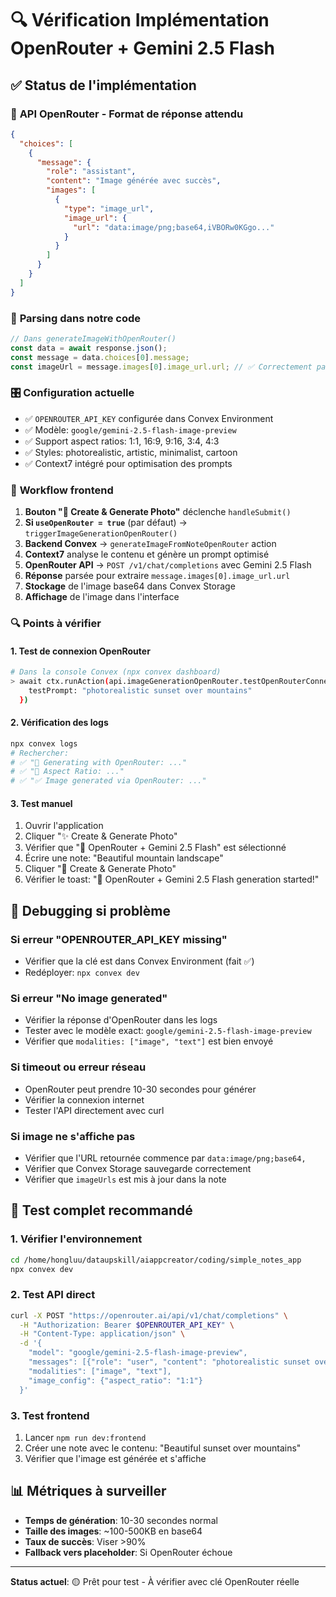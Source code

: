 # 🔍 Vérification Implémentation OpenRouter + Gemini 2.5 Flash

## ✅ Status de l'implémentation

### 🎯 **API OpenRouter - Format de réponse attendu**
```json
{
  "choices": [
    {
      "message": {
        "role": "assistant",
        "content": "Image générée avec succès",
        "images": [
          {
            "type": "image_url", 
            "image_url": {
              "url": "data:image/png;base64,iVBORw0KGgo..."
            }
          }
        ]
      }
    }
  ]
}
```

### 🔧 **Parsing dans notre code**
```typescript
// Dans generateImageWithOpenRouter()
const data = await response.json();
const message = data.choices[0].message;
const imageUrl = message.images[0].image_url.url; // ✅ Correctement parsé
```

### 🎛️ **Configuration actuelle**
- ✅ `OPENROUTER_API_KEY` configurée dans Convex Environment
- ✅ Modèle: `google/gemini-2.5-flash-image-preview`
- ✅ Support aspect ratios: 1:1, 16:9, 9:16, 3:4, 4:3
- ✅ Styles: photorealistic, artistic, minimalist, cartoon
- ✅ Context7 intégré pour optimisation des prompts

### 🎨 **Workflow frontend**
1. **Bouton "🎨 Create & Generate Photo"** déclenche `handleSubmit()`
2. **Si `useOpenRouter = true`** (par défaut) → `triggerImageGenerationOpenRouter()`
3. **Backend Convex** → `generateImageFromNoteOpenRouter` action
4. **Context7** analyse le contenu et génère un prompt optimisé
5. **OpenRouter API** → `POST /v1/chat/completions` avec Gemini 2.5 Flash
6. **Réponse** parsée pour extraire `message.images[0].image_url.url`
7. **Stockage** de l'image base64 dans Convex Storage
8. **Affichage** de l'image dans l'interface

### 🔍 **Points à vérifier**

#### 1. **Test de connexion OpenRouter**
```bash
# Dans la console Convex (npx convex dashboard)
> await ctx.runAction(api.imageGenerationOpenRouter.testOpenRouterConnection, {
    testPrompt: "photorealistic sunset over mountains"
  })
```

#### 2. **Vérification des logs**
```bash
npx convex logs
# Rechercher:
# ✅ "🎨 Generating with OpenRouter: ..."
# ✅ "📐 Aspect Ratio: ..."
# ✅ "✅ Image generated via OpenRouter: ..."
```

#### 3. **Test manuel**
1. Ouvrir l'application
2. Cliquer "✨ Create & Generate Photo"
3. Vérifier que "🚀 OpenRouter + Gemini 2.5 Flash" est sélectionné
4. Écrire une note: "Beautiful mountain landscape"
5. Cliquer "🎨 Create & Generate Photo"
6. Vérifier le toast: "🎨 OpenRouter + Gemini 2.5 Flash generation started!"

## 🐛 **Debugging si problème**

### **Si erreur "OPENROUTER_API_KEY missing"**
- Vérifier que la clé est dans Convex Environment (fait ✅)
- Redéployer: `npx convex dev`

### **Si erreur "No image generated"**
- Vérifier la réponse d'OpenRouter dans les logs
- Tester avec le modèle exact: `google/gemini-2.5-flash-image-preview`
- Vérifier que `modalities: ["image", "text"]` est bien envoyé

### **Si timeout ou erreur réseau**
- OpenRouter peut prendre 10-30 secondes pour générer
- Vérifier la connexion internet
- Tester l'API directement avec curl

### **Si image ne s'affiche pas**
- Vérifier que l'URL retournée commence par `data:image/png;base64,`
- Vérifier que Convex Storage sauvegarde correctement
- Vérifier que `imageUrls` est mis à jour dans la note

## 🚀 **Test complet recommandé**

### 1. **Vérifier l'environnement**
```bash
cd /home/hongluu/dataupskill/aiappcreator/coding/simple_notes_app
npx convex dev
```

### 2. **Test API direct**
```bash
curl -X POST "https://openrouter.ai/api/v1/chat/completions" \
  -H "Authorization: Bearer $OPENROUTER_API_KEY" \
  -H "Content-Type: application/json" \
  -d '{
    "model": "google/gemini-2.5-flash-image-preview",
    "messages": [{"role": "user", "content": "photorealistic sunset over mountains"}],
    "modalities": ["image", "text"],
    "image_config": {"aspect_ratio": "1:1"}
  }'
```

### 3. **Test frontend**
1. Lancer `npm run dev:frontend`
2. Créer une note avec le contenu: "Beautiful sunset over mountains"
3. Vérifier que l'image est générée et s'affiche

## 📊 **Métriques à surveiller**

- **Temps de génération**: 10-30 secondes normal
- **Taille des images**: ~100-500KB en base64
- **Taux de succès**: Viser >90%
- **Fallback vers placeholder**: Si OpenRouter échoue

---

**Status actuel**: 🟡 Prêt pour test - À vérifier avec clé OpenRouter réelle